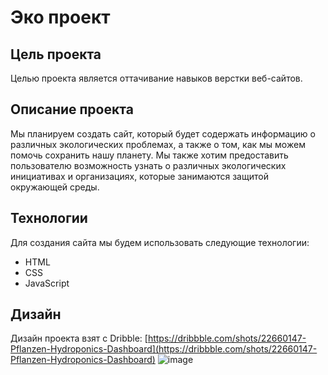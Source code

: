 # Эко проект

## Цель проекта

Целью проекта является оттачивание навыков верстки веб-сайтов.

## Описание проекта

Мы планируем создать сайт, который будет содержать информацию о различных экологических проблемах, а также о том, как мы можем помочь сохранить нашу планету. Мы также хотим предоставить пользователю возможность узнать о различных экологических инициативах и организациях, которые занимаются защитой окружающей среды.

## Технологии

Для создания сайта мы будем использовать следующие технологии:

-   HTML
-   CSS
-   JavaScript

## Дизайн
Дизайн проекта взят с Dribble: [https://dribbble.com/shots/22660147-Pflanzen-Hydroponics-Dashboard](https://dribbble.com/shots/22660147-Pflanzen-Hydroponics-Dashboard)
![image](https://github.com/toqsukr/EcoProject/assets/72607622/4b0d24f4-a85a-44eb-83ca-7bed1aee221c)
